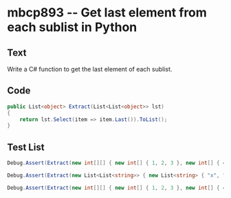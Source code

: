# mbcp893 -- Get last element from each sublist in Python

## Text

Write a C# function to get the last element of each sublist.

## Code

```csharp
public List<object> Extract(List<List<object>> lst) 
{ 
    return lst.Select(item => item.Last()).ToList(); 
}
```

## Test List

```csharp
Debug.Assert(Extract(new int[][] { new int[] { 1, 2, 3 }, new int[] { 4, 5 }, new int[] { 6, 7, 8, 9 } }) == new int[] { 3, 5, 9 });
```

```csharp
Debug.Assert(Extract(new List<List<string>> { new List<string> { "x", "y", "z" }, new List<string> { "m" }, new List<string> { "a", "b" }, new List<string> { "u", "v" } }) == new List<string> { "z", "m", "b", "v" });
```

```csharp
Debug.Assert(Extract(new int[][] { new int[] { 1, 2, 3 }, new int[] { 4, 5 } })[0] == 3 && Extract(new int[][] { new int[] { 1, 2, 3 }, new int[] { 4, 5 } })[1] == 5);
```
